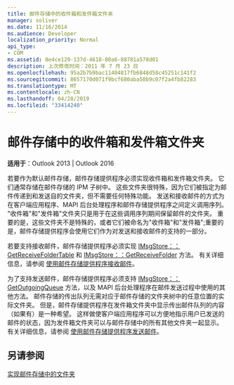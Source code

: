 ```yaml
---
title: 邮件存储中的收件箱和发件箱文件夹
manager: soliver
ms.date: 11/16/2014
ms.audience: Developer
localization_priority: Normal
api_type:
- COM
ms.assetid: 8e4ce129-137d-4618-80a6-88781a578d01
description: 上次修改时间：2011 年 7 月 23 日
ms.openlocfilehash: 95a2b7b9bac11404817fb6848d58c45251c141f2
ms.sourcegitcommit: 8657170d071f9bcf680aba50b9c07f2a4fb82283
ms.translationtype: MT
ms.contentlocale: zh-CN
ms.lasthandoff: 04/28/2019
ms.locfileid: "33414240"
---
```

# <a name="inbox-and-outbox-folders-in-message-stores"></a>邮件存储中的收件箱和发件箱文件夹

  
  
**适用于**：Outlook 2013 | Outlook 2016 
  
若要作为默认邮件存储，邮件存储提供程序必须实现收件箱和发件箱文件夹。 它们通常存储在邮件存储的 IPM 子树中。 这些文件夹很特殊，因为它们被指定为邮件传递到和发送自的文件夹，但不需要任何特殊功能。 发送和接收邮件的方式为在客户端应用程序、MAPI 后台处理程序和邮件存储提供程序之间定义调用序列。 "收件箱"和"发件箱"文件夹只是用于在这些调用序列期间保留邮件的文件夹。 重要的是，这些文件夹不是特殊的，或者它们被命名为"收件箱"和"发件箱";重要的是，邮件存储提供程序会使用它们作为对发送和接收邮件的支持的一部分。
  
若要支持接收邮件，邮件存储提供程序必须实现 [IMsgStore：：GetReceiveFolderTable](imsgstore-getreceivefoldertable.md) 和 [IMsgStore：：GetReceiveFolder](imsgstore-getreceivefolder.md) 方法。 有关详细信息，请参阅 [使用邮件存储提供程序接收邮件](receiving-messages-by-using-message-store-providers.md)。
  
为了支持发送邮件，邮件存储提供程序必须支持 [IMsgStore：：GetOutgoingQueue](imsgstore-getoutgoingqueue.md) 方法，以及 MAPI 后台处理程序在邮件发送过程中使用的其他方法。 邮件存储的传出队列无需对应于邮件存储的文件夹树中的任意位置的实际文件夹。 但是，邮件存储提供程序在发件箱文件夹中显示传出邮件队列的内容（如果有）是一种希望。 这样做使客户端应用程序可以方便地指示用户已发送的邮件的状态，因为发件箱文件夹可以与邮件存储中的所有其他文件夹一起显示。 有关详细信息，请参阅 [使用邮件存储提供程序发送邮件](sending-messages-by-using-message-store-providers.md)。
  
## <a name="see-also"></a>另请参阅



[实现邮件存储中的文件夹](implementing-folders-in-message-stores.md)

